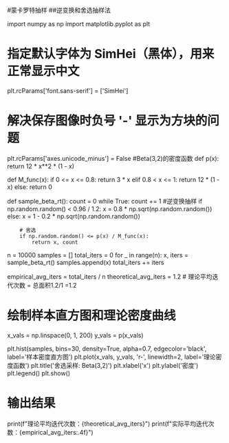 
#蒙卡罗特抽样
##逆变换和舍选抽样法

import numpy as np
import matplotlib.pyplot as plt
# 指定默认字体为 SimHei（黑体），用来正常显示中文
plt.rcParams['font.sans-serif'] = ['SimHei']
# 解决保存图像时负号 '-' 显示为方块的问题
plt.rcParams['axes.unicode_minus'] = False
#Beta(3,2)的密度函数
def p(x):
    return 12 * x**2 * (1 - x)

def M_func(x):
    if 0 <= x <= 0.8:
        return 3 * x
    elif 0.8 < x <= 1:
        return 12 * (1 - x)
    else:
        return 0

def sample_beta_rt():
    count = 0
    while True:
        count += 1
        #逆变换抽样
        if np.random.random() < 0.96 / 1.2:
            x = 0.8 * np.sqrt(np.random.random())
        else:
            x = 1 - 0.2 * np.sqrt(np.random.random())

        # 舍选
        if np.random.random() <= p(x) / M_func(x):
            return x, count

n = 10000
samples = []
total_iters = 0
for _ in range(n):
    x, iters = sample_beta_rt()
    samples.append(x)
    total_iters += iters

empirical_avg_iters = total_iters / n
theoretical_avg_iters = 1.2  # 理论平均迭代次数 = 总面积1.2/1 =1.2

# 绘制样本直方图和理论密度曲线
x_vals = np.linspace(0, 1, 200)
y_vals = p(x_vals)

plt.hist(samples, bins=30, density=True, alpha=0.7, edgecolor='black', label='样本密度直方图')
plt.plot(x_vals, y_vals, 'r-', linewidth=2, label='理论密度函数')
plt.title('舍选采样: Beta(3,2)')
plt.xlabel('x')
plt.ylabel('密度')
plt.legend()
plt.show()

# 输出结果
print(f"理论平均迭代次数：{theoretical_avg_iters}")
print(f"实际平均迭代次数：{empirical_avg_iters:.4f}")
